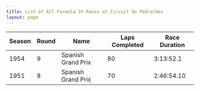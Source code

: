 ```yaml
---
title: List of All Formula 1® Races at Circuit de Pedralbes
layout: page
---
```



| Season | Round | Name | Laps Completed | Race Duration |
|--|--|--|--|--|
| 1954 | 9 | Spanish Grand Prix | 80 | 3:13:52.1 |
| 1951 | 8 | Spanish Grand Prix | 70 | 2:46:54.10 |


